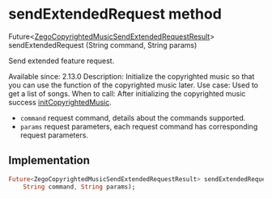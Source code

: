 


# sendExtendedRequest method








Future&lt;[ZegoCopyrightedMusicSendExtendedRequestResult](../../zego_uikit_prebuilt_live_audio_room/ZegoCopyrightedMusicSendExtendedRequestResult-class.md)> sendExtendedRequest
(String command, String params)





<p>Send extended feature request.</p>
<p>Available since: 2.13.0
Description: Initialize the copyrighted music so that you can use the function of the copyrighted music later.
Use case: Used to get a list of songs.
When to call: After initializing the copyrighted music success <a href="../../zego_uikit_prebuilt_live_audio_room/ZegoCopyrightedMusic/initCopyrightedMusic.md">initCopyrightedMusic</a>.</p>
<ul>
<li><code>command</code> request command, details about the commands supported.</li>
<li><code>params</code> request parameters, each request command has corresponding request parameters.</li>
</ul>



## Implementation

```dart
Future<ZegoCopyrightedMusicSendExtendedRequestResult> sendExtendedRequest(
    String command, String params);
```







